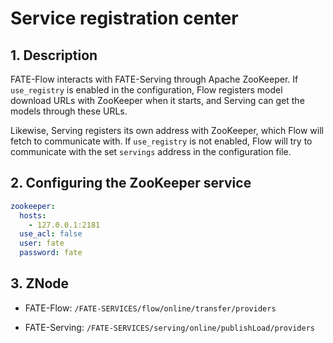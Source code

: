 # Service registration center

## 1. Description

FATE-Flow interacts with FATE-Serving through Apache ZooKeeper. If `use_registry` is enabled in the configuration, Flow registers model download URLs with ZooKeeper when it starts, and Serving can get the models through these URLs.

Likewise, Serving registers its own address with ZooKeeper, which Flow will fetch to communicate with. If `use_registry` is not enabled, Flow will try to communicate with the set `servings` address in the configuration file.

## 2. Configuring the ZooKeeper service

```yaml
zookeeper:
  hosts:
    - 127.0.0.1:2181
  use_acl: false
  user: fate
  password: fate
```

## 3. ZNode

- FATE-Flow: `/FATE-SERVICES/flow/online/transfer/providers`

- FATE-Serving: `/FATE-SERVICES/serving/online/publishLoad/providers`
